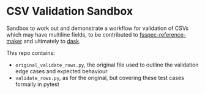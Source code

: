# CSV Validation Sandbox

Sandbox to work out and demonstrate a workflow for validation of CSVs which may have multiline
fields, to be contributed to
[fsspec-reference-maker](https://github.com/intake/fsspec-reference-maker/issues/66) and
ultimately to [dask](https://github.com/dask/dask/issues/8045).

This repo contains:

- `original_validate_rows.py`, the original file used to outline the validation edge cases and
  expected behaviour
- `validate_rows.py`, as for the original, but covering these test cases formally in pytest

